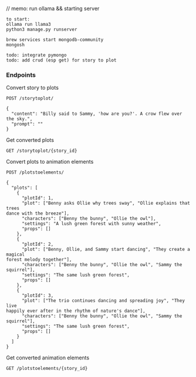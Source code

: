 // memo: run ollama && starting server
```
to start:
ollama run llama3
python3 manage.py runserver

brew services start mongodb-community
mongosh

todo: integrate pymongo
todo: add crud (esp get) for story to plot
```

### Endpoints
Convert story to plots
```http
POST /storytoplot/

{
  "content": "Billy said to Sammy, 'how are you?'. A crow flew over the sky.",
  "prompt": ""
}
```

Get converted plots
```http
GET /storytoplot/{story_id}
```

Convert plots to animation elements
```http
POST /plotstoelements/

{
  "plots": [
    {
      "plotId": 1,
      "plot": ["Benny asks Ollie why trees sway", "Ollie explains that trees 
dance with the breeze"],
      "characters": ["Benny the bunny", "Ollie the owl"],
      "settings": "A lush green forest with sunny weather",
      "props": []
    },
    {
      "plotId": 2,
      "plot": ["Benny, Ollie, and Sammy start dancing", "They create a magical 
forest melody together"],
      "characters": ["Benny the bunny", "Ollie the owl", "Sammy the squirrel"],
      "settings": "The same lush green forest",
      "props": []
    },
    {
      "plotId": 3,
      "plot": ["The trio continues dancing and spreading joy", "They live 
happily ever after in the rhythm of nature's dance"],
      "characters": ["Benny the bunny", "Ollie the owl", "Sammy the squirrel"],
      "settings": "The same lush green forest",
      "props": []
    }
  ]
}
```

Get converted animation elements
```http
GET /plotstoelements/{story_id}
```